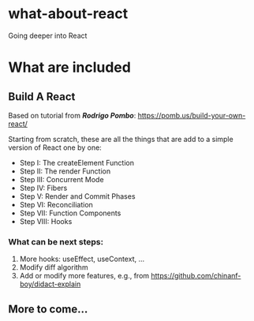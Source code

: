 # what-about-react
Going deeper into React

# What are included

## Build A React

Based on tutorial from ***Rodrigo Pombo***: https://pomb.us/build-your-own-react/

Starting from scratch, these are all the things that are add to a simple version of React one by one:

* Step I: The createElement Function
* Step II: The render Function
* Step III: Concurrent Mode
* Step IV: Fibers
* Step V: Render and Commit Phases
* Step VI: Reconciliation
* Step VII: Function Components
* Step VIII: Hooks

### What can be next steps:
1. More hooks: useEffect, useContext, ...
2. Modify diff algorithm
3. Add or modify more features, e.g., from https://github.com/chinanf-boy/didact-explain

## More to come...
